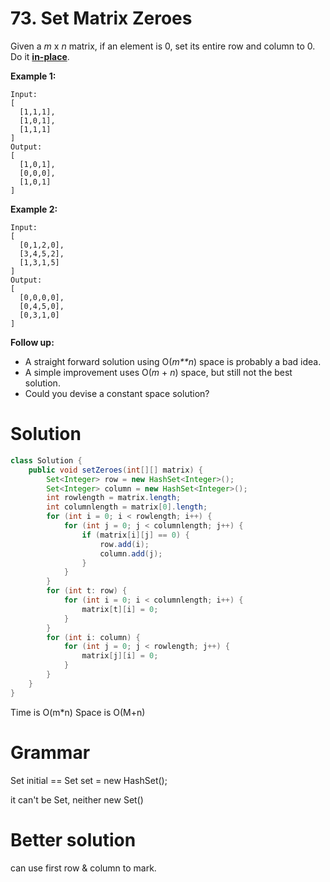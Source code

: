 # 73. Set Matrix Zeroes

Given a *m* x *n* matrix, if an element is 0, set its entire row and column to 0. Do it [**in-place**](https://en.wikipedia.org/wiki/In-place_algorithm).

**Example 1:**

```
Input: 
[
  [1,1,1],
  [1,0,1],
  [1,1,1]
]
Output: 
[
  [1,0,1],
  [0,0,0],
  [1,0,1]
]
```

**Example 2:**

```
Input: 
[
  [0,1,2,0],
  [3,4,5,2],
  [1,3,1,5]
]
Output: 
[
  [0,0,0,0],
  [0,4,5,0],
  [0,3,1,0]
]
```

**Follow up:**

- A straight forward solution using O(*m**n*) space is probably a bad idea.
- A simple improvement uses O(*m* + *n*) space, but still not the best solution.
- Could you devise a constant space solution?

# Solution

```Java
class Solution {
    public void setZeroes(int[][] matrix) {
        Set<Integer> row = new HashSet<Integer>();
        Set<Integer> column = new HashSet<Integer>();
        int rowlength = matrix.length;
        int columnlength = matrix[0].length;
        for (int i = 0; i < rowlength; i++) {
            for (int j = 0; j < columnlength; j++) {
                if (matrix[i][j] == 0) {
                    row.add(i);
                    column.add(j);
                }
            }
        }
        for (int t: row) {
            for (int i = 0; i < columnlength; i++) {
                matrix[t][i] = 0;
            }
        }
        for (int i: column) {
            for (int j = 0; j < rowlength; j++) {
                matrix[j][i] = 0;
            }
        }
    }
}
```

Time is O(m*n) Space is O(M+n)

# Grammar

Set initial == Set<Integer> set = new HashSet<Integer>();

it can't be Set<int>, neither new Set()

# Better solution

can use first row & column to mark.

